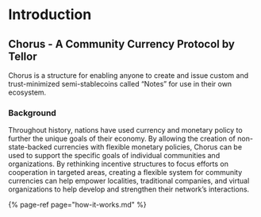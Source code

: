 # Introduction

## **Chorus - A Community Currency Protocol by Tellor**

Chorus is a structure for enabling anyone to create and issue custom and trust-minimized semi-stablecoins called “Notes” for use in their own ecosystem.

### **Background**

Throughout history, nations have used currency and monetary policy to further the unique goals of their economy. By allowing the creation of non-state-backed currencies with flexible monetary policies, Chorus can be used to support the specific goals of individual communities and organizations. By rethinking incentive structures to focus efforts on cooperation in targeted areas, creating a flexible system for community currencies can help empower localities, traditional companies, and virtual organizations to help develop and strengthen their network’s interactions.

{% page-ref page="how-it-works.md" %}

